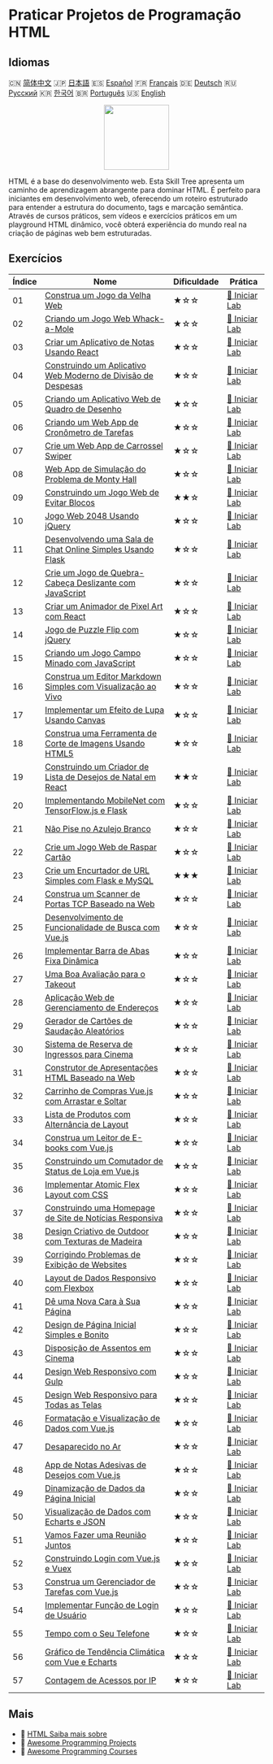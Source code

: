 # Praticar Projetos de Programação HTML

## Idiomas

🇨🇳 [简体中文](README_zh.md) 🇯🇵 [日本語](README_ja.md) 🇪🇸 [Español](README_es.md) 🇫🇷 [Français](README_fr.md) 🇩🇪 [Deutsch](README_de.md) 🇷🇺 [Русский](README_ru.md) 🇰🇷 [한국어](README_ko.md) 🇧🇷 [Português](README_pt.md) 🇺🇸 [English](README.md) 

<div align="center">
<img width="128px" src="https://file.labex.io/path/NrasuEoAvSam.png">
</div>

HTML é a base do desenvolvimento web. Esta Skill Tree apresenta um caminho de aprendizagem abrangente para dominar HTML. É perfeito para iniciantes em desenvolvimento web, oferecendo um roteiro estruturado para entender a estrutura do documento, tags e marcação semântica. Através de cursos práticos, sem vídeos e exercícios práticos em um playground HTML dinâmico, você obterá experiência do mundo real na criação de páginas web bem estruturadas.

## Exercícios

|   Índice | Nome                                                                                                                                                 | Dificuldade   | Prática                                                                                                 |
|----------|------------------------------------------------------------------------------------------------------------------------------------------------------|---------------|---------------------------------------------------------------------------------------------------------|
|       01 | [Construa um Jogo da Velha Web](https://labex.io/pt/courses/project-build-a-tic-tac-toe-web-app)                                                     | ★☆☆           | [🚀 Iniciar Lab](https://labex.io/pt/courses/project-build-a-tic-tac-toe-web-app)                       |
|       02 | [Criando um Jogo Web Whack-a-Mole](https://labex.io/pt/courses/project-creating-a-whack-a-mole-web-game)                                             | ★☆☆           | [🚀 Iniciar Lab](https://labex.io/pt/courses/project-creating-a-whack-a-mole-web-game)                  |
|       03 | [Criar um Aplicativo de Notas Usando React](https://labex.io/pt/courses/project-create-a-notes-app-using-react)                                      | ★☆☆           | [🚀 Iniciar Lab](https://labex.io/pt/courses/project-create-a-notes-app-using-react)                    |
|       04 | [Construindo um Aplicativo Web Moderno de Divisão de Despesas](https://labex.io/pt/courses/project-building-a-expense-splitter-web-app)              | ★☆☆           | [🚀 Iniciar Lab](https://labex.io/pt/courses/project-building-a-expense-splitter-web-app)               |
|       05 | [Criando um Aplicativo Web de Quadro de Desenho](https://labex.io/pt/courses/project-creating-a-drawing-board-web-app)                               | ★☆☆           | [🚀 Iniciar Lab](https://labex.io/pt/courses/project-creating-a-drawing-board-web-app)                  |
|       06 | [Criando um Web App de Cronômetro de Tarefas](https://labex.io/pt/courses/project-creating-a-task-timer-web-app)                                     | ★☆☆           | [🚀 Iniciar Lab](https://labex.io/pt/courses/project-creating-a-task-timer-web-app)                     |
|       07 | [Crie um Web App de Carrossel Swiper](https://labex.io/pt/courses/project-create-a-swiper-carousel-web-app)                                          | ★☆☆           | [🚀 Iniciar Lab](https://labex.io/pt/courses/project-create-a-swiper-carousel-web-app)                  |
|       08 | [Web App de Simulação do Problema de Monty Hall](https://labex.io/pt/courses/project-monty-hall-problem-simulation-web-app)                          | ★☆☆           | [🚀 Iniciar Lab](https://labex.io/pt/courses/project-monty-hall-problem-simulation-web-app)             |
|       09 | [Construindo um Jogo Web de Evitar Blocos](https://labex.io/pt/courses/project-building-a-web-avoiding-block-game)                                   | ★★☆           | [🚀 Iniciar Lab](https://labex.io/pt/courses/project-building-a-web-avoiding-block-game)                |
|       10 | [Jogo Web 2048 Usando jQuery](https://labex.io/pt/courses/project-2048-web-game-using-jquery)                                                        | ★☆☆           | [🚀 Iniciar Lab](https://labex.io/pt/courses/project-2048-web-game-using-jquery)                        |
|       11 | [Desenvolvendo uma Sala de Chat Online Simples Usando Flask](https://labex.io/pt/courses/project-developing-a-simple-online-chat-room-using-flask)   | ★☆☆           | [🚀 Iniciar Lab](https://labex.io/pt/courses/project-developing-a-simple-online-chat-room-using-flask)  |
|       12 | [Crie um Jogo de Quebra-Cabeça Deslizante com JavaScript](https://labex.io/pt/courses/project-build-a-sliding-puzzle-game-with-javascript)           | ★☆☆           | [🚀 Iniciar Lab](https://labex.io/pt/courses/project-build-a-sliding-puzzle-game-with-javascript)       |
|       13 | [Criar um Animador de Pixel Art com React](https://labex.io/pt/courses/project-create-a-pixel-art-animator-with-react)                               | ★☆☆           | [🚀 Iniciar Lab](https://labex.io/pt/courses/project-create-a-pixel-art-animator-with-react)            |
|       14 | [Jogo de Puzzle Flip com jQuery](https://labex.io/pt/courses/project-jquery-flip-puzzle-game)                                                        | ★☆☆           | [🚀 Iniciar Lab](https://labex.io/pt/courses/project-jquery-flip-puzzle-game)                           |
|       15 | [Criando um Jogo Campo Minado com JavaScript](https://labex.io/pt/courses/project-creating-a-minesweeper-game-with-javascript)                       | ★☆☆           | [🚀 Iniciar Lab](https://labex.io/pt/courses/project-creating-a-minesweeper-game-with-javascript)       |
|       16 | [Construa um Editor Markdown Simples com Visualização ao Vivo](https://labex.io/pt/courses/project-build-a-simple-markdown-editor-with-live-preview) | ★☆☆           | [🚀 Iniciar Lab](https://labex.io/pt/courses/project-build-a-simple-markdown-editor-with-live-preview)  |
|       17 | [Implementar um Efeito de Lupa Usando Canvas](https://labex.io/pt/courses/project-implement-a-magnifying-glass-effect-using-canvas)                  | ★☆☆           | [🚀 Iniciar Lab](https://labex.io/pt/courses/project-implement-a-magnifying-glass-effect-using-canvas)  |
|       18 | [Construa uma Ferramenta de Corte de Imagens Usando HTML5](https://labex.io/pt/courses/project-build-an-image-cropping-tool-using-html5)             | ★☆☆           | [🚀 Iniciar Lab](https://labex.io/pt/courses/project-build-an-image-cropping-tool-using-html5)          |
|       19 | [Construindo um Criador de Lista de Desejos de Natal em React](https://labex.io/pt/courses/project-building-a-christmas-wish-list-builder-in-react)  | ★★☆           | [🚀 Iniciar Lab](https://labex.io/pt/courses/project-building-a-christmas-wish-list-builder-in-react)   |
|       20 | [Implementando MobileNet com TensorFlow.js e Flask](https://labex.io/pt/courses/project-deploying-mobilenet-with-tensorflowjs-and-flask)             | ★☆☆           | [🚀 Iniciar Lab](https://labex.io/pt/courses/project-deploying-mobilenet-with-tensorflowjs-and-flask)   |
|       21 | [Não Pise no Azulejo Branco](https://labex.io/pt/courses/project-dont-step-on-the-white-tile)                                                        | ★☆☆           | [🚀 Iniciar Lab](https://labex.io/pt/courses/project-dont-step-on-the-white-tile)                       |
|       22 | [Crie um Jogo Web de Raspar Cartão](https://labex.io/pt/courses/project-scratch-card-game)                                                           | ★☆☆           | [🚀 Iniciar Lab](https://labex.io/pt/courses/project-scratch-card-game)                                 |
|       23 | [Crie um Encurtador de URL Simples com Flask e MySQL](https://labex.io/pt/courses/project-build-a-simple-url-shortener-with-flask-and-mysql)         | ★★★           | [🚀 Iniciar Lab](https://labex.io/pt/courses/project-build-a-simple-url-shortener-with-flask-and-mysql) |
|       24 | [Construa um Scanner de Portas TCP Baseado na Web](https://labex.io/pt/courses/project-build-a-web-based-tcp-port-scanner)                           | ★☆☆           | [🚀 Iniciar Lab](https://labex.io/pt/courses/project-build-a-web-based-tcp-port-scanner)                |
|       25 | [Desenvolvimento de Funcionalidade de Busca com Vue.js](https://labex.io/pt/courses/project-do-a-search)                                             | ★☆☆           | [🚀 Iniciar Lab](https://labex.io/pt/courses/project-do-a-search)                                       |
|       26 | [Implementar Barra de Abas Fixa Dinâmica](https://labex.io/pt/courses/project-dynamic-tab-bar)                                                       | ★☆☆           | [🚀 Iniciar Lab](https://labex.io/pt/courses/project-dynamic-tab-bar)                                   |
|       27 | [Uma Boa Avaliação para o Takeout](https://labex.io/pt/courses/project-a-good-review-for-the-takeout)                                                | ★☆☆           | [🚀 Iniciar Lab](https://labex.io/pt/courses/project-a-good-review-for-the-takeout)                     |
|       28 | [Aplicação Web de Gerenciamento de Endereços](https://labex.io/pt/courses/project-add-new-address)                                                   | ★☆☆           | [🚀 Iniciar Lab](https://labex.io/pt/courses/project-add-new-address)                                   |
|       29 | [Gerador de Cartões de Saudação Aleatórios](https://labex.io/pt/courses/project-holiday-greeting-card)                                               | ★☆☆           | [🚀 Iniciar Lab](https://labex.io/pt/courses/project-holiday-greeting-card)                             |
|       30 | [Sistema de Reserva de Ingressos para Cinema](https://labex.io/pt/courses/project-movie-ticket-reservation)                                          | ★☆☆           | [🚀 Iniciar Lab](https://labex.io/pt/courses/project-movie-ticket-reservation)                          |
|       31 | [Construtor de Apresentações HTML Baseado na Web](https://labex.io/pt/courses/project-web-ppt)                                                       | ★☆☆           | [🚀 Iniciar Lab](https://labex.io/pt/courses/project-web-ppt)                                           |
|       32 | [Carrinho de Compras Vue.js com Arrastar e Soltar](https://labex.io/pt/courses/project-fun-shopping)                                                 | ★☆☆           | [🚀 Iniciar Lab](https://labex.io/pt/courses/project-fun-shopping)                                      |
|       33 | [Lista de Produtos com Alternância de Layout](https://labex.io/pt/courses/project-layout-switch)                                                     | ★☆☆           | [🚀 Iniciar Lab](https://labex.io/pt/courses/project-layout-switch)                                     |
|       34 | [Construa um Leitor de E-books com Vue.js](https://labex.io/pt/courses/project-read-it)                                                              | ★☆☆           | [🚀 Iniciar Lab](https://labex.io/pt/courses/project-read-it)                                           |
|       35 | [Construindo um Comutador de Status de Loja em Vue.js](https://labex.io/pt/courses/project-switch-business-status)                                   | ★☆☆           | [🚀 Iniciar Lab](https://labex.io/pt/courses/project-switch-business-status)                            |
|       36 | [Implementar Atomic Flex Layout com CSS](https://labex.io/pt/courses/project-atomic-css)                                                             | ★☆☆           | [🚀 Iniciar Lab](https://labex.io/pt/courses/project-atomic-css)                                        |
|       37 | [Construindo uma Homepage de Site de Notícias Responsiva](https://labex.io/pt/courses/project-creating-website-homepage)                             | ★☆☆           | [🚀 Iniciar Lab](https://labex.io/pt/courses/project-creating-website-homepage)                         |
|       38 | [Design Criativo de Outdoor com Texturas de Madeira](https://labex.io/pt/courses/project-creative-billboard)                                         | ★☆☆           | [🚀 Iniciar Lab](https://labex.io/pt/courses/project-creative-billboard)                                |
|       39 | [Corrigindo Problemas de Exibição de Websites](https://labex.io/pt/courses/project-fix-website-display)                                              | ★☆☆           | [🚀 Iniciar Lab](https://labex.io/pt/courses/project-fix-website-display)                               |
|       40 | [Layout de Dados Responsivo com Flexbox](https://labex.io/pt/courses/project-flex-dice-layout)                                                       | ★☆☆           | [🚀 Iniciar Lab](https://labex.io/pt/courses/project-flex-dice-layout)                                  |
|       41 | [Dê uma Nova Cara à Sua Página](https://labex.io/pt/courses/project-give-your-page-a-makeover)                                                       | ★☆☆           | [🚀 Iniciar Lab](https://labex.io/pt/courses/project-give-your-page-a-makeover)                         |
|       42 | [Design de Página Inicial Simples e Bonito](https://labex.io/pt/courses/project-labex-knowledge-network)                                             | ★☆☆           | [🚀 Iniciar Lab](https://labex.io/pt/courses/project-labex-knowledge-network)                           |
|       43 | [Disposição de Assentos em Cinema](https://labex.io/pt/courses/project-movie-theater-seat-arrangement)                                               | ★☆☆           | [🚀 Iniciar Lab](https://labex.io/pt/courses/project-movie-theater-seat-arrangement)                    |
|       44 | [Design Web Responsivo com Gulp](https://labex.io/pt/courses/project-responsive-page-layout)                                                         | ★☆☆           | [🚀 Iniciar Lab](https://labex.io/pt/courses/project-responsive-page-layout)                            |
|       45 | [Design Web Responsivo para Todas as Telas](https://labex.io/pt/courses/project-responsive-web-design)                                               | ★☆☆           | [🚀 Iniciar Lab](https://labex.io/pt/courses/project-responsive-web-design)                             |
|       46 | [Formatação e Visualização de Dados com Vue.js](https://labex.io/pt/courses/project-table-data-conversion)                                           | ★☆☆           | [🚀 Iniciar Lab](https://labex.io/pt/courses/project-table-data-conversion)                             |
|       47 | [Desaparecido no Ar](https://labex.io/pt/courses/project-vanished-into-thin-air)                                                                     | ★☆☆           | [🚀 Iniciar Lab](https://labex.io/pt/courses/project-vanished-into-thin-air)                            |
|       48 | [App de Notas Adesivas de Desejos com Vue.js](https://labex.io/pt/courses/project-wish-sticky-note)                                                  | ★☆☆           | [🚀 Iniciar Lab](https://labex.io/pt/courses/project-wish-sticky-note)                                  |
|       49 | [Dinamização de Dados da Página Inicial](https://labex.io/pt/courses/project-dynamization-of-homepage-data)                                          | ★☆☆           | [🚀 Iniciar Lab](https://labex.io/pt/courses/project-dynamization-of-homepage-data)                     |
|       50 | [Visualização de Dados com Echarts e JSON](https://labex.io/pt/courses/project-food-protein-revealed)                                                | ★☆☆           | [🚀 Iniciar Lab](https://labex.io/pt/courses/project-food-protein-revealed)                             |
|       51 | [Vamos Fazer uma Reunião Juntos](https://labex.io/pt/courses/project-lets-have-a-meeting-together)                                                   | ★☆☆           | [🚀 Iniciar Lab](https://labex.io/pt/courses/project-lets-have-a-meeting-together)                      |
|       52 | [Construindo Login com Vue.js e Vuex](https://labex.io/pt/courses/project-missing-token)                                                             | ★☆☆           | [🚀 Iniciar Lab](https://labex.io/pt/courses/project-missing-token)                                     |
|       53 | [Construa um Gerenciador de Tarefas com Vue.js](https://labex.io/pt/courses/project-time-management-master)                                          | ★☆☆           | [🚀 Iniciar Lab](https://labex.io/pt/courses/project-time-management-master)                            |
|       54 | [Implementar Função de Login de Usuário](https://labex.io/pt/courses/project-implement-user-login-function)                                          | ★☆☆           | [🚀 Iniciar Lab](https://labex.io/pt/courses/project-implement-user-login-function)                     |
|       55 | [Tempo com o Seu Telefone](https://labex.io/pt/courses/project-time-with-your-phone)                                                                 | ★☆☆           | [🚀 Iniciar Lab](https://labex.io/pt/courses/project-time-with-your-phone)                              |
|       56 | [Gráfico de Tendência Climática com Vue e Echarts](https://labex.io/pt/courses/project-weather-trend)                                                | ★☆☆           | [🚀 Iniciar Lab](https://labex.io/pt/courses/project-weather-trend)                                     |
|       57 | [Contagem de Acessos por IP](https://labex.io/pt/courses/project-counting-access-times-by-ip)                                                        | ★☆☆           | [🚀 Iniciar Lab](https://labex.io/pt/courses/project-counting-access-times-by-ip)                       |

## Mais

- 🔗 [HTML Saiba mais sobre](https://labex.io/pt/skilltrees/html)
- 🔗 [Awesome Programming Projects](https://github.com/labex-labs/awesome-programming-projects)
- 🔗 [Awesome Programming Courses](https://github.com/labex-labs/awesome-programming-courses)

